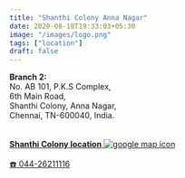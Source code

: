 ```yaml
---
title: "Shanthi Colony Anna Nagar"
date: 2020-08-18T19:33:03+05:30
image: "/images/logo.png"
tags: ["location"]
draft: false
---
```


**Branch 2:**\
No. AB 101, P.K.S Complex,\
6th Main Road,\
Shanthi Colony, Anna Nagar,\
Chennai, TN-600040, India.\
\
\
[**Shanthi Colony location** ![google map icon](/images/googlemaps-icon.png)](https://goo.gl/maps/HH2TgWjTZCKsZDxt5 "Get directions to Geo Tattoos Shanthi Colony branch")\
\
[☎️ 044-26211116](tel:04426211116 "tap to call")
